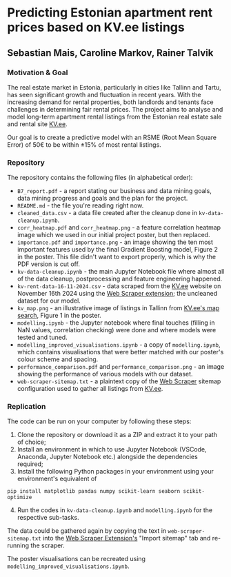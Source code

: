 # Predicting Estonian apartment rent prices based on KV.ee listings

## Sebastian Mais, Caroline Markov, Rainer Talvik

### Motivation & Goal

The real estate market in Estonia, particularly in cities like Tallinn and Tartu, has seen significant growth and fluctuation in recent years. With the increasing demand for rental properties, both landlords and tenants face challenges in determining fair rental prices. The project aims to analyse and model long-term apartment rental listings from the Estonian real estate sale and rental site [KV.ee](https://www.kv.ee/).

Our goal is to create a predictive model with an RSME (Root Mean Square Error) of 50€ to be within ±15% of most rental listings.

### Repository

The repository contains the following files (in alphabetical order):
* `B7_report.pdf` - a report stating our business and data mining goals, data mining progress and goals and the plan for the project.
* `README.md` - the file you're reading right now.
* `cleaned_data.csv` - a data file created after the cleanup done in `kv-data-cleanup.ipynb`.
* `corr_heatmap.pdf` and `corr_heatmap.png` - a feature correlation heatmap image which we used in our initial project poster, but then replaced.
* `importance.pdf` and `importance.png` - an image showing the ten most important features used by the final Gradient Boosting model, Figure 2 in the poster. This file didn't want to export properly, which is why the PDF version is cut off.
* `kv-data-cleanup.ipynb` - the main Jupyter Notebook file where almost all of the data cleanup, postprocessing and feature engineering happened.
* `kv-rent-data-16-11-2024.csv` - data scraped from the [KV.ee](https://www.kv.ee/) website on November 16th 2024 using the [Web Scraper extension](https://webscraper.io/); the uncleaned dataset for our model.
* `kv_map.png` - an illustrative image of listings in Tallinn from [KV.ee's map search](https://www.kv.ee/#/search/map?deal_type=2), Figure 1 in the poster.
* `modelling.ipynb` - the Jupyter notebook where final touches (filling in NaN values, correlation checking) were done and where models were tested and tuned.
* `modelling_improved_visualisations.ipynb` - a copy of `modelling.ipynb`, which contains visualisations that were better matched with our poster's colour scheme and spacing.
* `performance_comparison.pdf` and `performance_comparison.png` - an image showing the performance of various models with our dataset.
* `web-scraper-sitemap.txt` - a plaintext copy of the [Web Scraper](https://webscraper.io/) sitemap configuration used to gather all listings from [KV.ee](https://www.kv.ee/). 

### Replication

The code can be run on your computer by following these steps:
1. Clone the repository or download it as a ZIP and extract it to your path of choice;
2. Install an environment in which to use Jupyter Notebook (VSCode, Anaconda, Jupyter Notebook etc.) alongside the dependencies required;
3. Install the following Python packages in your environment using your environment's equivalent of
```shell
pip install matplotlib pandas numpy scikit-learn seaborn scikit-optimize
```
4. Run the codes in `kv-data-cleanup.ipynb` and `modelling.ipynb` for the respective sub-tasks.

The data could be gathered again by copying the text in `web-scraper-sitemap.txt` into the [Web Scraper Extension's](https://webscraper.io/) "Import sitemap" tab and re-running the scraper.

The poster visualisations can be recreated using `modelling_improved_visualisations.ipynb`. 
